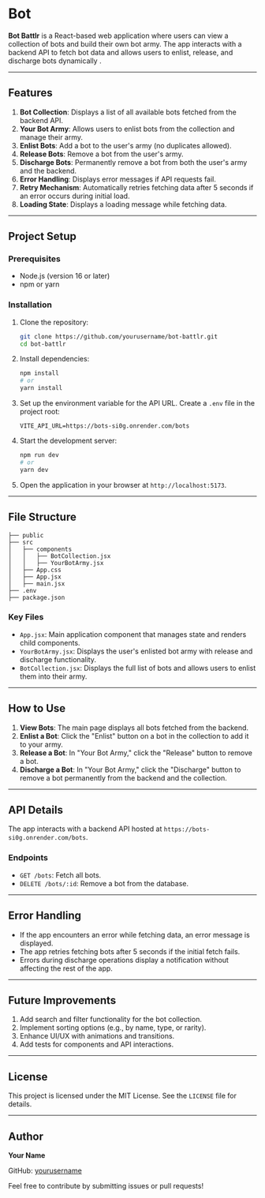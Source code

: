 # Bot 

**Bot Battlr** is a React-based web application where users can view a collection of bots and build their own bot army. The app interacts with a backend API to fetch bot data and allows users to enlist, release, and discharge bots dynamically .

---

## Features

1. **Bot Collection**: Displays a list of all available bots fetched from the backend API.
2. **Your Bot Army**: Allows users to enlist bots from the collection and manage their army.
3. **Enlist Bots**: Add a bot to the user's army (no duplicates allowed).
4. **Release Bots**: Remove a bot from the user's army.
5. **Discharge Bots**: Permanently remove a bot from both the user's army and the backend.
6. **Error Handling**: Displays error messages if API requests fail.
7. **Retry Mechanism**: Automatically retries fetching data after 5 seconds if an error occurs during initial load.
8. **Loading State**: Displays a loading message while fetching data.

---

## Project Setup

### Prerequisites

- Node.js (version 16 or later)
- npm or yarn

### Installation

1. Clone the repository:

   ```bash
   git clone https://github.com/yourusername/bot-battlr.git
   cd bot-battlr
   ```

2. Install dependencies:

   ```bash
   npm install
   # or
   yarn install
   ```

3. Set up the environment variable for the API URL. Create a `.env` file in the project root:

   ```env
   VITE_API_URL=https://bots-si0g.onrender.com/bots
   ```

4. Start the development server:

   ```bash
   npm run dev
   # or
   yarn dev
   ```

5. Open the application in your browser at `http://localhost:5173`.

---

## File Structure

```
├── public
├── src
│   ├── components
│   │   ├── BotCollection.jsx
│   │   ├── YourBotArmy.jsx
│   ├── App.css
│   ├── App.jsx
│   ├── main.jsx
├── .env
├── package.json
```

### Key Files

- `App.jsx`: Main application component that manages state and renders child components.
- `YourBotArmy.jsx`: Displays the user's enlisted bot army with release and discharge functionality.
- `BotCollection.jsx`: Displays the full list of bots and allows users to enlist them into their army.

---

## How to Use

1. **View Bots**: The main page displays all bots fetched from the backend.
2. **Enlist a Bot**: Click the "Enlist" button on a bot in the collection to add it to your army.
3. **Release a Bot**: In "Your Bot Army," click the "Release" button to remove a bot.
4. **Discharge a Bot**: In "Your Bot Army," click the "Discharge" button to remove a bot permanently from the backend and the collection.

---

## API Details

The app interacts with a backend API hosted at `https://bots-si0g.onrender.com/bots`.

### Endpoints

- `GET /bots`: Fetch all bots.
- `DELETE /bots/:id`: Remove a bot from the database.

---

## Error Handling

- If the app encounters an error while fetching data, an error message is displayed.
- The app retries fetching bots after 5 seconds if the initial fetch fails.
- Errors during discharge operations display a notification without affecting the rest of the app.

---

## Future Improvements

1. Add search and filter functionality for the bot collection.
2. Implement sorting options (e.g., by name, type, or rarity).
3. Enhance UI/UX with animations and transitions.
4. Add tests for components and API interactions.

---

## License

This project is licensed under the MIT License. See the `LICENSE` file for details.

---

## Author

**Your Name**

GitHub: [yourusername](https://github.com/yourusername)

Feel free to contribute by submitting issues or pull requests!

